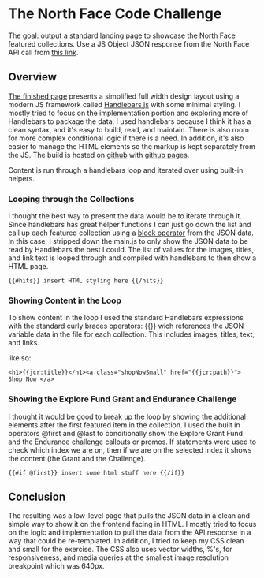 # The North Face Code Challenge 

The goal: output a standard landing page to showcase the North Face featured collections. 
Use a JS Object JSON response from the North Face API call from [this link](https://docs.google.com/document/d/1DkFjhdkO9BWfjctXP-63iY2oYHSKNLTgGeZUffCAKHw/edit).

## Overview

[The finished page](https://cweachock.github.io/the-north-face) presents a simplified full width design layout using a modern JS framework called [Handlebars js](https://handlebarsjs.com/) with some minimal styling. I mostly tried to focus on the implementation portion and exploring more of Handlebars to package the data. I used handlebars because I think it has a clean syntax, and it's easy to build, read, and maintain. There is also room for more complex conditional logic if there is a need. In addition, it's also easier to manage the HTML elements so the markup is kept separately from the JS. The build is hosted on [github](https://github.com) with [github pages](https://pages.github.com/). 

Content is run through a handlebars loop and iterated over using built-in helpers.  

### Looping through the Collections 

I thought the best way to present the data would be to iterate through it. Since handlebars has great helper functions I can just go down the list and call up each featured collection using a [block operator](https://handlebarsjs.com/block_helpers.html) from the JSON data. In this case, I stripped down the main.js to only show the JSON data to be read by Handlebars the best I could. The list of values for the images, titles, and link text is looped through and compiled with handlebars to then show a HTML page. 


```
{{#hits}} insert HTML styling here {{/hits}}

```

### Showing Content in the Loop

To show content in the loop I used the standard Handlebars expressions with the standard curly braces operators: {{}} wich references the JSON variable data in the file for each collection. This includes images, titles, text, and links. 

like so:

```
<h1>{{jcr:title}}</h1><a class="shopNowSmall" href="{{jcr:path}}"> Shop Now </a>

```

### Showing the Explore Fund Grant and Endurance Challenge

I thought it would be good to break up the loop by showing the additional elements after the first featured item in the collection. I used the built in operators @first and @last to conditionally show the Explore Grant Fund and the Endurance challenge callouts or promos. If statements were used to check which index we are on, then if we are on the selected index it shows the content (the Grant and the Challenge).  


```
{{#if @first}} insert some html stuff here {{/if}}
```


## Conclusion

The resulting was a low-level page that pulls the JSON data in a clean and simple way to show it on the frontend facing in HTML. I mostly tried to focus on the logic and implementation to pull the data from the API response in a way that could be re-templated. In addition, I tried to keep my CSS clean and small for the exercise. The CSS also uses vector widths, %'s, for responsiveness, and media queries at the smallest image resolution breakpoint which was 640px.    


